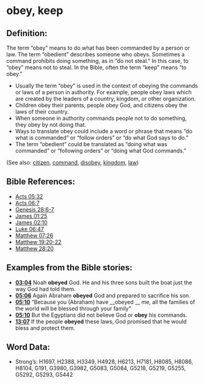 # obey, keep

## Definition:

The term “obey” means to do what has been commanded by a person or law. The term “obedient” describes someone who obeys. Sometimes a command prohibits doing something, as in “do not steal.” In this case, to “obey” means not to steal. In the Bible, often the term “keep” means “to obey.”

* Usually the term “obey” is used in the context of obeying the commands or laws of a person in authority. For example, people obey laws which are created by the leaders of a country, kingdom, or other organization.
* Children obey their parents, people obey God, and citizens obey the laws of their country.
* When someone in authority commands people not to do something, they obey by not doing that.
* Ways to translate obey could include a word or phrase that means “do what is commanded” or “follow orders” or “do what God says to do.”
* The term “obedient” could be translated as “doing what was commanded” or “following orders” or “doing what God commands.”

(See also: [citizen](../other/citizen.md), [command](../kt/command.md), [disobey](../other/disobey.md), [kingdom](../other/kingdom.md), [law](../other/law.md))

## Bible References:

* [Acts 05:32](rc://en/tn/help/act/05/32)
* [Acts 06:7](rc://en/tn/help/act/06/7)
* [Genesis 28:6-7](rc://en/tn/help/gen/28/06)
* [James 01:25](rc://en/tn/help/jas/01/25)
* [James 02:10](rc://en/tn/help/jas/02/10)
* [Luke 06:47](rc://en/tn/help/luk/06/47)
* [Matthew 07:26](rc://en/tn/help/mat/07/26)
* [Matthew 19:20-22](rc://en/tn/help/mat/19/20)
* [Matthew 28:20](rc://en/tn/help/mat/28/20)

## Examples from the Bible stories:

* __[03:04](rc://en/tn/help/obs/03/04)__ Noah __obeyed__ God. He and his three sons built the boat just the way God had told them.
* __[05:06](rc://en/tn/help/obs/05/06)__ Again Abraham __obeyed__ God and prepared to sacrifice his son.
* __[05:10](rc://en/tn/help/obs/05/10)__ “Because you (Abraham) have __obeyed __ me, all the families of the world will be blessed through your family”
* __[05:10](rc://en/tn/help/obs/05/10)__ But the Egyptians did not believe God or __obey__ his commands.
* __[13:07](rc://en/tn/help/obs/13/07)__ If the people __obeyed__ these laws, God promised that he would bless and protect them.

## Word Data:

* Strong’s: H1697, H2388, H3349, H4928, H6213, H7181, H8085, H8086, H8104, G191, G3980, G3982, G5083, G5084, G5218, G5219, G5255, G5292, G5293, G5442

